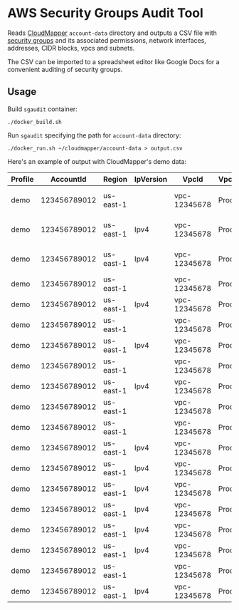 # AWS Security Groups Audit Tool

Reads [CloudMapper](https://github.com/duo-labs/cloudmapper) `account-data` directory and outputs a CSV file with [security groups](https://docs.aws.amazon.com/vpc/latest/userguide/VPC_SecurityGroups.html) and its associated permissions, network interfaces, addresses, CIDR blocks, vpcs and subnets.

The CSV can be imported to a spreadsheet editor like Google Docs for a convenient auditing of security groups.

## Usage

Build `sgaudit` container:

```
./docker_build.sh
```

Run `sgaudit` specifying the path for `account-data` directory:

```
./docker_run.sh ~/cloudmapper/account-data > output.csv
```

Here's an example of output with CloudMapper's demo data:

|Profile|AccountId   |Region   |IpVersion|VpcId       |VpcName|VpcCidrBlocks|VpcIsDefault|SubnetId       |SubnetName|SubnetCidrBlocks|InterfaceId |InterfaceDescription                                                              |InterfaceType|InterfaceStatus|InterfaceAddresses     |InterfacePublic|GroupId    |GroupName     |GroupDescription               |IpFlow |IpProtocol|FromPort|ToPort|Cidr      |PairGroupId|PairUserId  |PrefixListId|
|-------|------------|---------|---------|------------|-------|-------------|------------|---------------|----------|----------------|------------|----------------------------------------------------------------------------------|-------------|---------------|-----------------------|---------------|-----------|--------------|-------------------------------|-------|----------|--------|------|----------|-----------|------------|------------|
|demo   |123456789012|us-east-1|         |vpc-12345678|Prod   |             |true        |subnet-00000001|Public 1a |                |eni-00000001|arn:aws:ecs:us-east-1:653711331788:attachment/ed8fed01-82d0-4bf6-86cf-fe3115c23ab8|interface    |in-use         |                       |true           |sg-00000008|Public        |Public access                  |Ingress|          |        |      |          |sg-00000002|123456789012|            |
|demo   |123456789012|us-east-1|Ipv4     |vpc-12345678|Prod   |10.0.0.0/16  |true        |subnet-00000001|Public 1a |10.0.0.0/24     |eni-00000001|arn:aws:ecs:us-east-1:653711331788:attachment/ed8fed01-82d0-4bf6-86cf-fe3115c23ab8|interface    |in-use         |172.31.48.168 3.80.3.41|true           |sg-00000008|Public        |Public access                  |Ingress|tcp       |443     |443   |0.0.0.0/0 |           |            |            |
|demo   |123456789012|us-east-1|Ipv4     |vpc-12345678|Prod   |10.0.0.0/16  |true        |subnet-00000001|Public 1a |10.0.0.0/24     |eni-00000001|arn:aws:ecs:us-east-1:653711331788:attachment/ed8fed01-82d0-4bf6-86cf-fe3115c23ab8|interface    |in-use         |172.31.48.168 3.80.3.41|true           |sg-00000008|Public        |Public access                  |Egress |-1        |        |      |0.0.0.0/0 |           |            |            |
|demo   |123456789012|us-east-1|         |vpc-12345678|Prod   |             |true        |               |          |                |            |                                                                                  |             |               |                       |               |sg-00000007|Bastion access|Bastion only access            |Ingress|          |        |      |          |sg-00000002|123456789012|            |
|demo   |123456789012|us-east-1|Ipv4     |vpc-12345678|Prod   |10.0.0.0/16  |true        |               |          |                |            |                                                                                  |             |               |                       |               |sg-00000007|Bastion access|Bastion only access            |Egress |-1        |        |      |0.0.0.0/0 |           |            |            |
|demo   |123456789012|us-east-1|         |vpc-12345678|Prod   |             |true        |               |          |                |            |                                                                                  |             |               |                       |               |sg-00000006|Endpoint      |Endpoint access                |Ingress|          |        |      |          |sg-00000004|123456789012|            |
|demo   |123456789012|us-east-1|Ipv4     |vpc-12345678|Prod   |10.0.0.0/16  |true        |               |          |                |            |                                                                                  |             |               |                       |               |sg-00000006|Endpoint      |Endpoint access                |Egress |-1        |        |      |0.0.0.0/0 |           |            |            |
|demo   |123456789012|us-east-1|         |vpc-12345678|Prod   |             |true        |               |          |                |            |                                                                                  |             |               |                       |               |sg-00000005|Database      |Database                       |Ingress|          |        |      |          |sg-00000004|123456789012|            |
|demo   |123456789012|us-east-1|Ipv4     |vpc-12345678|Prod   |10.0.0.0/16  |true        |               |          |                |            |                                                                                  |             |               |                       |               |sg-00000005|Database      |Database                       |Egress |-1        |        |      |0.0.0.0/0 |           |            |            |
|demo   |123456789012|us-east-1|         |vpc-12345678|Prod   |             |true        |               |          |                |            |                                                                                  |             |               |                       |               |sg-00000004|Internal web  |Internal web                   |Ingress|          |        |      |          |sg-00000003|123456789012|            |
|demo   |123456789012|us-east-1|         |vpc-12345678|Prod   |             |true        |               |          |                |            |                                                                                  |             |               |                       |               |sg-00000004|Internal web  |Internal web                   |Ingress|          |        |      |          |sg-00000002|123456789012|            |
|demo   |123456789012|us-east-1|Ipv4     |vpc-12345678|Prod   |10.0.0.0/16  |true        |               |          |                |            |                                                                                  |             |               |                       |               |sg-00000004|Internal web  |Internal web                   |Egress |-1        |        |      |0.0.0.0/0 |           |            |            |
|demo   |123456789012|us-east-1|Ipv4     |vpc-12345678|Prod   |10.0.0.0/16  |true        |               |          |                |            |                                                                                  |             |               |                       |               |sg-00000003|Public web    |Public web access              |Ingress|tcp       |443     |443   |0.0.0.0/0 |           |            |            |
|demo   |123456789012|us-east-1|Ipv4     |vpc-12345678|Prod   |10.0.0.0/16  |true        |               |          |                |            |                                                                                  |             |               |                       |               |sg-00000003|Public web    |Public web access              |Egress |-1        |        |      |0.0.0.0/0 |           |            |            |
|demo   |123456789012|us-east-1|Ipv4     |vpc-12345678|Prod   |10.0.0.0/16  |true        |               |          |                |            |                                                                                  |             |               |                       |               |sg-00000002|Bastion       |Only allow SSH from the offices|Ingress|tcp       |22      |22    |1.1.1.1/32|           |            |            |
|demo   |123456789012|us-east-1|Ipv4     |vpc-12345678|Prod   |10.0.0.0/16  |true        |               |          |                |            |                                                                                  |             |               |                       |               |sg-00000002|Bastion       |Only allow SSH from the offices|Ingress|tcp       |22      |22    |2.2.2.2/28|           |            |            |
|demo   |123456789012|us-east-1|Ipv4     |vpc-12345678|Prod   |10.0.0.0/16  |true        |               |          |                |            |                                                                                  |             |               |                       |               |sg-00000002|Bastion       |Only allow SSH from the offices|Egress |-1        |        |      |0.0.0.0/0 |           |            |            |
|demo   |123456789012|us-east-1|         |vpc-12345678|Prod   |             |true        |               |          |                |            |                                                                                  |             |               |                       |               |sg-00000001|default       |default VPC security group     |Ingress|          |        |      |          |sg-00000001|123456789012|            |
|demo   |123456789012|us-east-1|Ipv4     |vpc-12345678|Prod   |10.0.0.0/16  |true        |               |          |                |            |                                                                                  |             |               |                       |               |sg-00000001|default       |default VPC security group     |Egress |-1        |        |      |0.0.0.0/0 |           |            |            |
